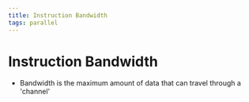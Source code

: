 ```yaml
---
title: Instruction Bandwidth
tags: parallel 
---
```


# Instruction Bandwidth
- Bandwidth is the maximum amount of data that can travel through a 'channel'





















































